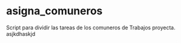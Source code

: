 # asigna_comuneros
Script para dividir las tareas de los comuneros de Trabajos proyecta.
asjkdhaskjd
